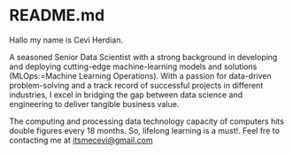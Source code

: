 # README.md

Hallo my name is Cevi Herdian.

A seasoned Senior Data Scientist with a strong background in developing and deploying cutting-edge machine-learning models and solutions (MLOps:=Machine Learning Operations). With a passion for data-driven problem-solving and a track record of successful projects in different industries, I excel in bridging the gap between data science and engineering to deliver tangible business value.

The computing and processing data technology capacity of computers hits double figures every 18 months. So, lifelong learning is a must!. Feel fre to contacting me at itsmecevi@gmail.com


